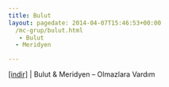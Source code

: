 ```yaml
---
title: Bulut
layout: pagedate: 2014-04-07T15:46:53+00:00
  /mc-grup/bulut.html
   - Bulut
  - Meridyen

---
```

<a href="https://cloud.mail.ru/public/9cef02e79c63/Bulut%20%26%20Meridyen%20-%20Olmazlara%20Vard%C4%B1m" target="_blank">[indir]</a> | Bulut & Meridyen &#8211; Olmazlara Vardım